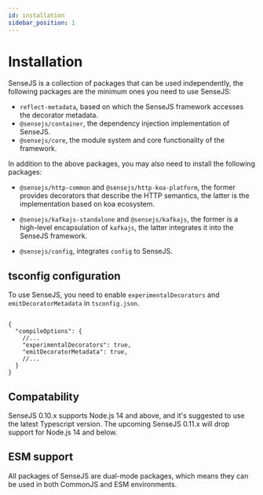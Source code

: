 ```yaml
---
id: installation
sidebar_position: 1
---
```


# Installation


SenseJS is a collection of packages that can be used independently, the following packages are the minimum ones you
need to use SenseJS:

-  `reflect-metadata`, based on which the SenseJS framework accesses the decorator metadata.
-  `@sensejs/container`, the dependency injection implementation of SenseJS.
-  `@sensejs/core`, the module system and core functionality of the framework.

In addition to the above packages, you may also need to install the following packages:

-  `@sensejs/http-common` and `@sensejs/http-koa-platform`, the former provides decorators that describe the HTTP
    semantics, the latter is the implementation based on koa ecosystem.

-  `@sensejs/kafkajs-standalone` and `@sensejs/kafkajs`, the former is a high-level encapsulation of `kafkajs`,
    the latter integrates it into the SenseJS framework.

-  `@sensejs/config`, integrates `config` to SenseJS.

## tsconfig configuration

To use SenseJS, you need to enable `experimentalDecorators` and `emitDecoratorMetadata` in `tsconfig.json`.

```json5

{
  "compileOptions": {
    //...
    "experimentalDecorators": true,
    "emitDecoratorMetadata": true,
    //...
  }
}

```

## Compatability

SenseJS 0.10.x supports Node.js 14 and above, and it's suggested to use the latest Typescript version.
The upcoming SenseJS 0.11.x will drop support for Node.js 14 and below.

## ESM support

All packages of SenseJS are dual-mode packages, which means they can be used in both CommonJS and ESM environments.






